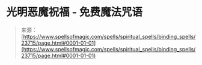 <!--yml

category: 未分类

date: 2024-06-12 19:09:01

-->

# 光明恶魔祝福 - 免费魔法咒语

> 来源：[https://www.spellsofmagic.com/spells/spiritual_spells/binding_spells/23715/page.html#0001-01-01](https://www.spellsofmagic.com/spells/spiritual_spells/binding_spells/23715/page.html#0001-01-01)

